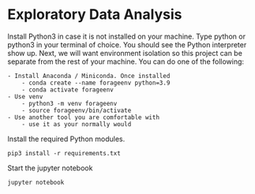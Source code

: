# Exploratory Data Analysis

Install Python3 in case it is not installed on your machine. Type python or python3 in your terminal of choice. You should see the Python interpreter show up. Next, we will want environment isolation so this project can be separate from the rest of your machine. You can do one of the following:

```
- Install Anaconda / Miniconda. Once installed
    - conda create --name forageenv python=3.9
    - conda activate forageenv
- Use venv
    - python3 -m venv forageenv
    - source forageenv/bin/activate
- Use another tool you are comfortable with
    - use it as your normally would
```


Install the required Python modules.
```
pip3 install -r requirements.txt
```

Start the jupyter notebook
```
jupyter notebook
```